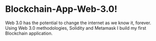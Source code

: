 # Blockchain-App-Web-3.0!

Web 3.0 has the potential to change the internet as we know it, forever. Using Web 3.0 methodologies, Solidity and Metamask I build my first Blockchain application.

